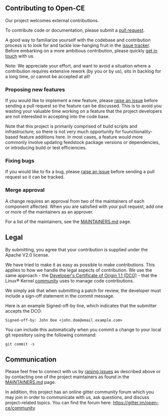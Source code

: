 ## Contributing to Open-CE
Our project welcomes external contributions.

To contribute code or documentation, please submit a [pull request](https://github.com/open-ce/open-ce/pulls).

A good way to familiarize yourself with the codebase and contribution process is
to look for and tackle low-hanging fruit in the [issue tracker](https://github.com/open-ce/open-ce/issues).
Before embarking on a more ambitious contribution, please quickly [get in touch](#communication) with us.

Note: We appreciate your effort, and want to avoid a situation where a contribution
requires extensive rework (by you or by us), sits in backlog for a long time, or
cannot be accepted at all!

### Proposing new features

If you would like to implement a new feature, please [raise an issue](https://github.com/open-ce/open-ce/issues)
before sending a pull request so the feature can be discussed. This is to avoid
you wasting your valuable time working on a feature that the project developers
are not interested in accepting into the code base.

Note that this project is primarily comprised of build scripts and infrastructure, so there is not very
much opportunity for fuunctionality-based feature additions here. In most cases, a feature would more commonly
involve updating feedstock package versions or dependencies, or introducing build or test efficiencies.

### Fixing bugs

If you would like to fix a bug, please [raise an issue](https://github.com/open-ce/open-ce/issues) before sending a
pull request so it can be tracked.

### Merge approval

A change requires an approval from two of the maintainers of each component affected.
When you are satisfied with your pull request, add one or more of the maintainers as an approver.

For a list of the maintainers, see the [MAINTAINERS.md](MAINTAINERS.md) page.

## Legal

By submitting, you agree that your contribution is supplied under the Apache V2.0 license.

We have tried to make it as easy as possible to make contributions. This
applies to how we handle the legal aspects of contribution. We use the
same approach - the [Developer's Certificate of Origin 1.1 (DCO)](https://github.com/hyperledger/fabric/blob/master/docs/source/DCO1.1.txt) - that the Linux® Kernel [community](https://elinux.org/Developer_Certificate_Of_Origin)
uses to manage code contributions.

We simply ask that when submitting a patch for review, the developer
must include a sign-off statement in the commit message.

Here is an example Signed-off-by line, which indicates that the
submitter accepts the DCO:

```
Signed-off-by: John Doe <john.doe@email.example.com>
```

You can include this automatically when you commit a change to your
local git repository using the following command:

```
git commit -s
```

## Communication
Please feel free to connect with us by [raising issues](https://github.com/open-ce/open-ce/issues) as described above or by contacting one of the project maintainers as found in the [MAINTAINERS.md](MAINTAINERS.md) page.

In addition, this project has an online gitter community forum which you may join in order to communicate with us, ask questions, and discuss project-related topics. You can find the forum here:
  https://gitter.im/open-ce/community
